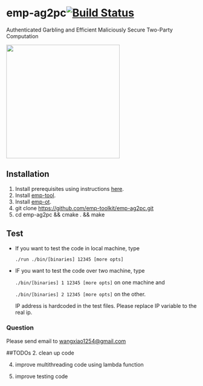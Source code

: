 # emp-ag2pc[![Build Status](https://travis-ci.org/emp-toolkit/emp-ag2pc.svg?branch=master)](https://travis-ci.org/emp-toolkit/emp-ag2pc)
Authenticated Garbling and Efficient Maliciously Secure Two-Party Computation

<img src="https://raw.githubusercontent.com/emp-toolkit/emp-readme/master/art/logo-full.jpg" width=300px/>

## Installation

1. Install prerequisites using instructions [here](https://github.com/emp-toolkit/emp-readme).
2. Install [emp-tool](https://github.com/emp-toolkit/emp-tool).
3. Install [emp-ot](https://github.com/emp-toolkit/emp-ot).
4. git clone https://github.com/emp-toolkit/emp-ag2pc.git
5. cd emp-ag2pc && cmake . && make 

## Test

* If you want to test the code in local machine, type

   `./run ./bin/[binaries] 12345 [more opts]`
* IF you want to test the code over two machine, type

  `./bin/[binaries] 1 12345 [more opts]` on one machine and 
  
  `./bin/[binaries] 2 12345 [more opts]` on the other.
  
  IP address is hardcoded in the test files. Please replace
  IP variable to the real ip.

### Question
Please send email to wangxiao1254@gmail.com


##TODOs
2. clean up code

4. improve multithreading code using lambda function

5. improve testing code
